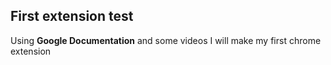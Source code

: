 ## First extension test

Using **Google Documentation** and some videos I will make my first chrome extension